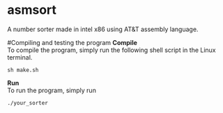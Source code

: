 # asmsort
A number sorter made in intel x86 using AT&amp;T assembly language.

#Compiling and testing the program
**Compile**<br/>
To compile the program, simply run the following shell script in the Linux terminal.
```
sh make.sh
```
**Run**<br/>
To run the program, simply run
```
./your_sorter
```
